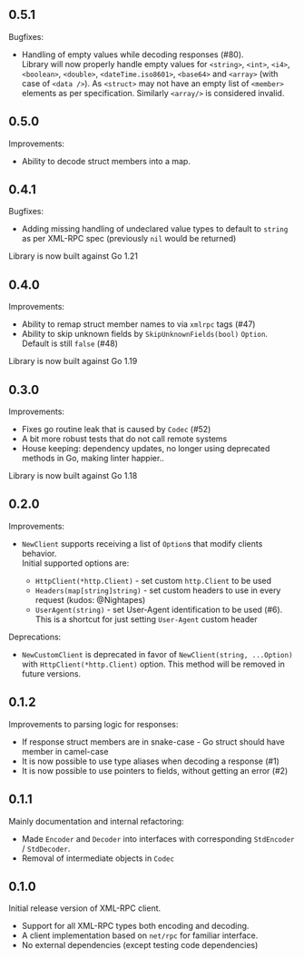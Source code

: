 ## 0.5.1

Bugfixes:
* Handling of empty values while decoding responses (#80).   
Library will now properly handle empty values for `<string>`, `<int>`, `<i4>`, `<boolean>`, `<double>`, `<dateTime.iso8601>`, `<base64>` and `<array>` (with case of `<data />`). 
As `<struct>` may not have an empty list of `<member>` elements as per specification. Similarly `<array/>` is considered invalid.

## 0.5.0

Improvements:

* Ability to decode struct members into a map.

## 0.4.1

Bugfixes:

* Adding missing handling of undeclared value types to default to `string` as per XML-RPC spec (previously `nil` would be returned)

Library is now built against Go 1.21

## 0.4.0

Improvements:

* Ability to remap struct member names to via `xmlrpc` tags (#47)
* Ability to skip unknown fields by `SkipUnknownFields(bool)` `Option`. Default is still `false` (#48)

Library is now built against Go 1.19

## 0.3.0

Improvements:

* Fixes go routine leak that is caused by `Codec` (#52)
* A bit more robust tests that do not call remote systems
* House keeping: dependency updates, no longer using deprecated methods in Go, making linter happier..

Library is now built against Go 1.18

## 0.2.0

Improvements:

* `NewClient` supports receiving a list of `Option`s that modify clients behavior.  
Initial supported options are:

  * `HttpClient(*http.Client)` - set custom `http.Client` to be used
  * `Headers(map[string]string)` - set custom headers to use in every request (kudos: @Nightapes)
  * `UserAgent(string)` - set User-Agent identification to be used (#6). This is a shortcut for just setting `User-Agent` custom header

Deprecations:

* `NewCustomClient` is deprecated in favor of `NewClient(string, ...Option)` with `HttpClient(*http.Client)` option. 
This method will be removed in future versions.

## 0.1.2

Improvements to parsing logic for responses:

* If response struct members are in snake-case - Go struct should have member in camel-case
* It is now possible to use type aliases when decoding a response (#1)
* It is now possible to use pointers to fields, without getting an error (#2)

## 0.1.1

Mainly documentation and internal refactoring:

* Made `Encoder` and `Decoder` into interfaces with corresponding `StdEncoder` / `StdDecoder`.
* Removal of intermediate objects in `Codec`

## 0.1.0

Initial release version of XML-RPC client.

* Support for all XML-RPC types both encoding and decoding.
* A client implementation based on `net/rpc` for familiar interface.
* No external dependencies (except testing code dependencies)
